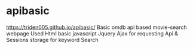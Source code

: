 # apibasic
 https://triden005.github.io/apibasic/
Basic omdb api based movie-search webpage 
Used Html
     basic javascript 
     Jquery Ajax for requesting Api
     & Sessions storage for keyword Search
